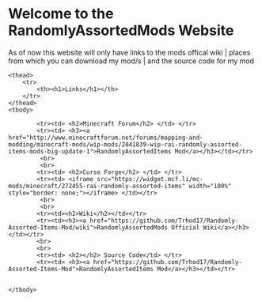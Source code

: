 <h1> Welcome to the RandomlyAssortedMods Website </h1>
<p>As of now this website will only have links to the mods offical wiki | places from which you can download my mod/s | and the source code for my mod</p>




<table>
	
	<thead>
		<tr>
			<th><h1>Links</h1></th>
		</tr>
	</thead>
	<tbody>
		
		    <tr><td> <h2>Minecraft Forum</h2> </td> </tr>
			<tr><td> <h3><a href="http://www.minecraftforum.net/forums/mapping-and-modding/minecraft-mods/wip-mods/2841839-wip-rai-randomly-assorted-items-mods-big-update-1">RandomlyAssortedItems Mod</a></h3></td></tr>
             <br>
             <br>
			<tr><td> <h2>Curse Forge</h2> </td> </tr>
			<tr><td> <iframe src="https://widget.mcf.li/mc-mods/minecraft/272455-rai-randomly-assorted-items" width="100%" style="border: none;"></iframe> </td></tr>
             <br>
             <br>
			<tr><td><h2>Wiki</h2></td></tr>
			<tr><td><h3><a href="https://github.com/Trhod17/Randomly-Assorted-Items-Mod/wiki">RandomlyAssortedMods Official Wiki</a></h3></td></tr>
            <br>
            <br>
			<tr><td> <h2></h2> Source Code</td> </tr>
			<tr><td> <h3><a href="https://github.com/Trhod17/Randomly-Assorted-Items-Mod">RandomlyAssortedItems Mod</a></h3></td></tr>

		
	</tbody>
</table>
	


